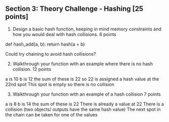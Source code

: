 ## Section 3: Theory Challenge - Hashing [25 points]

1. Design a basic hash function, keeping in mind memory constraints
and how you would deal with hash collisions.
6 points


def hash_add(a, b):
   return hash(a + b)
     
Could try chaining to avoid hash collisions?


2. Walkthrough your function with an example where there is no hash
collision.
12 points

a is 10 
b is 12
the sum of these is 22
so 22 is assigned a hash value at the 22nd spot
This spot is empty so there is no collision



3. Walkthrough your function with an example of a hash collision 7 points

a is 8
b is 14
the sum of these is 22
There is already a value at 22
There is a collision (two objects/ outputs have the same hash value) 
The next spot in the chain can be taken for one of the values


 
